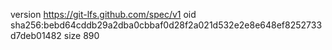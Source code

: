 version https://git-lfs.github.com/spec/v1
oid sha256:bebd64cddb29a2dba0cbbaf0d28f2a021d532e2e8e648ef8252733d7deb01482
size 890
